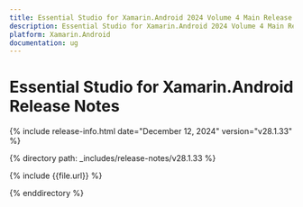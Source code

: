 ```yaml
---
title: Essential Studio for Xamarin.Android 2024 Volume 4 Main Release Release Notes  
description: Essential Studio for Xamarin.Android 2024 Volume 4 Main Release Release Notes  
platform: Xamarin.Android
documentation: ug
---
```


# Essential Studio for Xamarin.Android  Release Notes  

{% include release-info.html date="December 12, 2024"  version="v28.1.33" %} 

{% directory path: _includes/release-notes/v28.1.33 %}

{% include {{file.url}} %}

{% enddirectory %}
